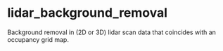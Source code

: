 # lidar_background_removal
Background removal in (2D or 3D) lidar scan data that coincides with an occupancy grid map.
